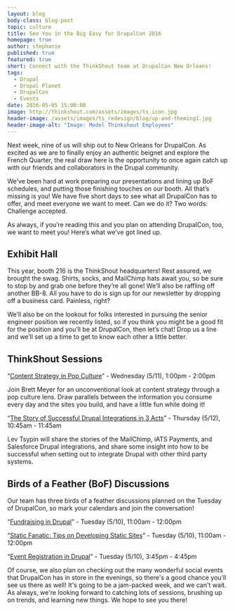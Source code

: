 ```yaml
---
layout: blog
body-class: blog-post
topic: culture
title: See You in the Big Easy for DrupalCon 2016
homepage: true
author: stephanie
published: true
featured: true
short: Connect with the ThinkShout team at DrupalCon New Orleans!
tags:
  - Drupal
  - Drupal Planet
  - DrupalCon
  - Events
date: 2016-05-05 15:00:00
image: http://thinkshout.com/assets/images/ts_icon.jpg
header-image: /assets/images/ts_redesign/blog/up-and-theming1.jpg
header-image-alt: "Image: Model Thinkshout Employees"
---
```


Next week, nine of us will ship out to New Orleans for DrupalCon. As excited as we are to finally enjoy an authentic beignet and explore the French Quarter, the real draw here is the opportunity to once again catch up with our friends and collaborators in the Drupal community. 

We’ve been hard at work preparing our presentations and lining up BoF schedules, and putting those finishing touches on our booth. All that’s missing is you! We have five short days to see what all DrupalCon has to offer, and meet everyone we want to meet. Can we do it? Two words: Challenge accepted.

As always, if you’re reading this and you plan on attending DrupalCon, too, we want to meet you! Here’s what we’ve got lined up.

## Exhibit Hall

This year, booth 216 is the ThinkShout headquarters! Rest assured, we brought the swag. Shirts, socks, and MailChimp hats await you, so be sure to stop by and grab one before they’re all gone! We’ll also be raffling off another BB-8. All you have to do is sign up for our newsletter by dropping off a business card. Painless, right?

We’ll also be on the lookout for folks interested in pursuing the senior engineer position we recently listed, so if you think you might be a good fit for the position and you’ll be at DrupalCon, then let’s chat! Drop us a line and we’ll set up a time to get to know each other a little better. 

## ThinkShout Sessions

“[Content Strategy in Pop Culture](https://events.drupal.org/neworleans2016/sessions/content-strategy-popular-culture)” - Wednesday (5/11), 1:00pm - 2:00pm

Join Brett Meyer for an unconventional look at content strategy through a pop culture lens. Draw parallels between the information you consume every day and the sites you build, and have a little fun while doing it!

“[The Story of Successful Drupal Integrations in 3 Acts](https://events.drupal.org/neworleans2016/sessions/story-successful-drupal-integrations-3-acts)” - Thursday (5/12), 10:45am - 11:45am

Lev Tsypin will share the stories of the MailChimp, iATS Payments, and Salesforce Drupal integrations, and share some insight into how to be successful when setting out to integrate Drupal with other third party systems.

## Birds of a Feather (BoF) Discussions

Our team has three birds of a feather discussions planned on the Tuesday of DrupalCon, so mark your calendars and join the conversation!

“[Fundraising in Drupal](https://events.drupal.org/neworleans2016/bofs/fundraising-drupal)” - Tuesday (5/10), 11:00am - 12:00pm

“[Static Fanatic: Tips on Developing Static Sites](https://events.drupal.org/neworleans2016/bofs/static-fanatics-tips-developing-static-sites)” - Tuesday (5/10), 11:00am - 12:00pm

“[Event Registration in Drupal](https://events.drupal.org/neworleans2016/bofs/event-registration-drupal-8)” - Tuesday (5/10), 3:45pm - 4:45pm

Of course, we also plan on checking out the many wonderful social events that DrupalCon has in store in the evenings, so there's a good chance you'll see us there as well! It's going to be a jam-packed week, and we can't wait. As always, we're looking forward to catching lots of sessions, brushing up on trends, and learning new things. We hope to see you there!
